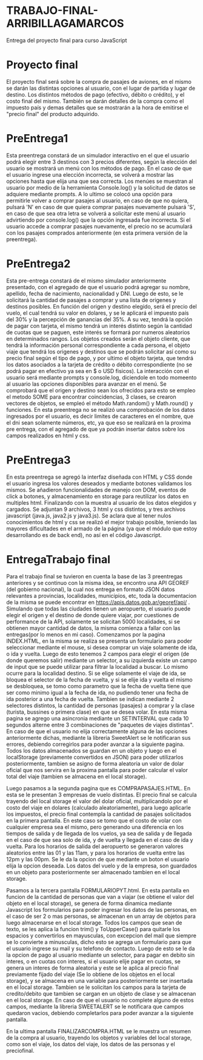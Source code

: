 # TRABAJO-FINAL-ARRIBILLAGAMARCOS
Entrega del proyecto final para curso JavaScript


# Proyecto final
El proyecto final será sobre la compra de pasajes de aviones, en el mismo se darán las distintas opciones al usuario, con el lugar de partida y lugar de destino.
Los distintos métodos de pago (efectivo, débito o crédito), y el costo final del mismo. También se darán detalles de la compra como el impuesto país y demas detalles
que se mostrarán a la hora de emitirse el "precio final" del producto adquirido.

# PreEntrega1
Esta preentrega constará de un simulador interactivo en el que el usuario podrá elegir entre 3 destinos con 3 precios diferentes, según la elección del usuario se mostrará un menú con los métodos de pago. En el caso de que el usuario ingrese una elección incorrecta, se volverá a mostrar las opciones hasta que elija una que sea correcta. Los menúes se muestran al usuario por medio de la herramienta Console.log() y la solicitud de datos se adquiere mediante prompts. A lo ultimo se colocó una opción para permitirle volver a comprar pasajes al usuario, en caso de que no quiera, pulsará 'N' en caso de que quiera comprar pasajes nuevamente pulsará 'S', en caso de que sea otra letra se volverá a solicitar este menú al usuario advirtiendo por console.log() que la opción ingresada fue incorrecta. Si el usuario accede a comprar pasajes nuevamente, el precio no se acumulará con los pasajes comprados anteriormente (en esta primera versión de la preentrega).

# PreEntrega2
Esta pre-entrega constará de el mismo simulador anteriormente presentado, con el agregado de que el usuario podrá agregar su nombre, apellido, fecha de nacimiento, nacionalidad y DNI. Luego de esto, se le solicitará la cantidad de pasajes a comprar y una lista de origenes y destinos posibles. En función del origen y destino elegido, será el precio del vuelo, el cual tendrá su valor en dolares, y se le aplicará el impuesto país del 30% y la percepción de ganancias del 35%. A su vez, tendrá la opción de pagar con tarjeta, el mismo tendrá un interés distinto según la cantidad de cuotas que se paguen, este interés se formará por numeros aleatorios en determinados rangos. Los objetos creados serán el objeto cliente, que tendrá la información personal correspondiente a cada persona, el objeto viaje que tendrá los origenes y destinos que se podrán solicitar así como su precio final según el tipo de pago, y por ultimo el objeto tarjeta, que tendrá los datos asociados a la tarjeta de crédito o débito correspondiente (no se podrá pagar en efectivo ya sea en $ o USD fisicos). 
La interacción con el usuario será mediante prompts y console.log, diciendole en todo momeento al usuario las opciones disponibles para avanzar en el menú.
Se comprobará que el origen y destino sean los ofrecidos para esto se empleo el metodo SOME para encontrar coincidencias, 3 clases, se crearon vectores de objetos, se empleó el método Math.random() y Math.round() y funciones. En esta preentrega no se realizó una comprobación de los datos ingresados por el usuario, es decir limites de caracteres en el nombre, que el dni sean solamente números, etc, ya que eso se realizará en la proxima pre entrega, con el agregado de que ya podrán insertar datos sobre los campos realizados en html y css. 

# PreEntrega3
En esta preentrega se agregó la interfaz diseñada con HTML y CSS donde el usuario ingresa los valores deseados y mediante botones validamos los mismos. Se añadieron funcionalidades de manejo con DOM, eventos de click a botones, y almacenamiento en storage para reutilizar los datos en multiples html. Finalizando con la muestra al usuario de los datos elegidos y cargados. Se adjuntan 9 archivos, 3 html y css distintos, y tres archivos javascript (java.js, java2.js y java3.js). Se aclara que al tener nulos conocimientos de html y css se realizó el mejor trabajo posible, teniendo las mayores dificultades en el armado de la página (ya que el módulo que estoy desarrollando es de back end), no así en el código Javascript.


# EntregaTrabajo final

Para el trabajo final se tuvieron en cuenta la base de las 3 preentregas anteriores y se continuo con la misma idea, se encontro una API GEOREF (del gobierno nacional), la cual nos entrega en formato JSON datos relevantes a provincias, localidades, municipios, etc, toda la documentacion de la misma se puede encontrar en https://apis.datos.gob.ar/georef/api/ . Simulando que todas las ciudades tienen un aeropuerto, el usuario puede elegir el origen y el destino de donde quiere viajar, por cuestiones de performance de la API, solamente se solicitan 5000 localidades, si se obtienen mayor cantidad de datos, la misma comienza a fallar con las entregas(por lo menos en mi caso). Comenzamos por la pagina INDEX.HTML, en la misma se realiza se presenta un formulario para poder seleccionar mediante el mouse, si desea comprar un viaje solamente de ida, o ida y vuelta. Luego de esto tenemos 2 campos para elegir el origen (de donde queremos salir) mediante un selector, a su izquierda existe un campo de input que se puede utilizar para filtrar la localidad a buscar. Lo mismo ocurre para la localidad destino. Si se elige solamente el viaje de ida, se bloquea el selector de la fecha de vuelta, y si se elije ida y vuelta el mismo se desbloquea, se tomo como parametro que la fecha de vuelta tiene que ser como minimo igual a la fecha de ida, no pudiendo tener una fecha de ida posterior a una fecha de vuelta. Tambien se indican mediante 2 selectores distintos, la cantidad de personas (pasajes) a comprar y la clase (turista, bussines o primera clase) en que se desea volar. En esta misma pagina se agrego una asincronia mediante un SETINTERVAL que cada 10 segundos alterne entre 3 combinaciones de "paquetes de viajes distintas". En caso de que el usuario no elija correctamente alguna de las opciones anteriormente dichas, mediante la libreria SweetAlert se le notificaran sus errores, debiendo corregirlos para poder avanzar a la siguiente pagina. Todos los datos almacenados se guardan en un objeto y luego en el localStorage (previamente convertidos en JSON) para poder utilizarlos posteriormente, tambien se asigno de forma aleatoria un valor de dolar oficial que nos servira en la proxima pantalla para poder calcular el valor total del viaje (tambien se almacena en el local storage).

Luego pasamos a la segunda pagina que es COMPRAPASAJES.HTML. En esta se le presentan 3 empresas de vuelo distintas. El precio final se calcula trayendo del local storage el valor del dolar oficial, multiplicandolo por el costo del viaje en dolares (calculado aleatoriamente), para luego aplicarle los impuestos, el precio final contempla la cantidad de pasajes solicitados en la primera pantalla. En este caso se tomo que el costo de volar con cualquier empresa sea el mismo, pero generando una diferencia en los tiempos de salida y de llegada de los vuelos, ya sea de salida y de llegada en el caso de que sea solo de ida, y de vuelta y llegada en el caso de ida y vuelta. Para los horarios de salida del aeropuerto se generaron valores aleatorios entre las 01 y las 11am, y para los horarios de vuelta entre las 12pm y las 00pm. Se le da la opcion de que mediante un boton el usuario elija la opcion deseada. Los datos del vuelo y de la empresa, son guardados en un objeto para posteriormente ser almacenado tambien en el local storage.

Pasamos a la tercera pantalla FORMULARIOPYT.html. En esta pantalla en funcion de la cantidad de personas que van a viajar (se obtiene el valor del objeto en el local storage), se genera de forma dinamica mediante Javascript los formularios para poder ingresar los datos de las personas, en el caso de ser 2 o mas personas, se almacenan en un array de objetos para luego almacenarse en el local storage. Todos los campos que sean de texto, se les aplica la funcion trim() y ToUpperCase() para quitarle los espacios y convertirlos en mayusculas, con excepcion del mail que siempre se lo convierte a minusculas, dicho esto se agrega un formulario para que el usuario ingrese su mail y su telefono de contacto. Luego de esto se le da la opcion de pago al usuario mediante un selector, para pagar en debito sin interes, o en cuotas con interes, si el usuario elije pagar en cuotas, se genera un interes de forma aleatoria y este se le aplica al precio final previamente fijado del viaje (Se lo obtiene de los objetos en el local storage), y se almacena en una variable para posteriormente ser insertada en el local storage. Tambien se le solicitan los campos para la tarjeta de credito/debito que tambien se cargan en un objeto de clase y se almacenan en el local storage. En caso de que el usuario no complete alguno de estos campos, mediante la libreria SWEETALERT se le notificara que campos quedaron vacios, debiendo completarlos para poder avanzar a la siguiente pantalla.

En la ultima pantalla FINALIZARCOMPRA.HTML se le muestra un resumen de la compra al usuario, trayendo los objetos y variables del local storage, como son el viaje, los datos del viaje, los datos de las personas y el preciofinal.

